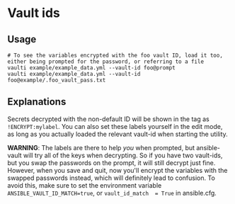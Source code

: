 # Vault ids

## Usage

```shell
# To see the variables encrypted with the foo vault ID, load it too, either being prompted for the password, or referring to a file
vaulti example/example_data.yml --vault-id foo@prompt
vaulti example/example_data.yml --vault-id foo@example/.foo_vault_pass.txt
```

## Explanations

Secrets decrypted with the non-default ID will be shown in the tag as `!ENCRYPT:mylabel`. You can also set these labels yourself in the edit
mode, as long as you actually loaded the relevant vault-id when starting the utility.

**WARNING**: The labels are there to help *you* when prompted, but ansible-vault will try all of the keys when decrypting.
So if you have two vault-ids, but you swap the passwords on the prompt, it will still decrypt just fine. However, when you save and quit,
now you'll encrypt the variables with the swapped passwords instead, which will definitely lead to confusion.
To avoid this, make sure to set the environment variable `ANSIBLE_VAULT_ID_MATCH=true`, or `vault_id_match  = True` in ansible.cfg.
